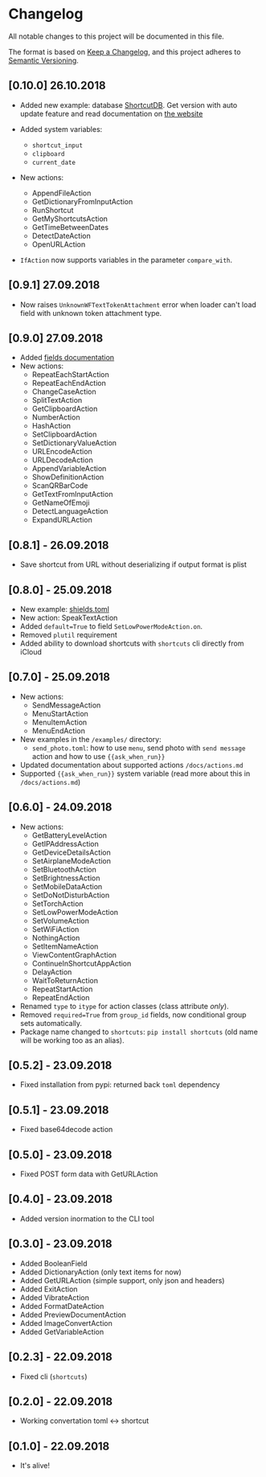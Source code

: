 # Changelog

All notable changes to this project will be documented in this file.

The format is based on [Keep a Changelog](https://keepachangelog.com/en/1.0.0/),
and this project adheres to [Semantic Versioning](https://semver.org/spec/v2.0.0.html).

## [0.10.0] 26.10.2018

- Added new example: database [ShortcutDB](/examples/ShortcutDB.md). Get version with auto update feature and read documentation on [the website](https://shortcutdb.aleks.sh)

- Added system variables:
  - `shortcut_input`
  - `clipboard`
  - `current_date`

- New actions:
  - AppendFileAction
  - GetDictionaryFromInputAction
  - RunShortcut
  - GetMyShortcutsAction
  - GetTimeBetweenDates
  - DetectDateAction
  - OpenURLAction

- `IfAction` now supports variables in the parameter `compare_with`.

## [0.9.1] 27.09.2018

- Now raises `UnknownWFTextTokenAttachment` error when loader can't load field with unknown token attachment type.

## [0.9.0] 27.09.2018

- Added [fields documentation](/docs/fields.md)
- New actions:
  - RepeatEachStartAction
  - RepeatEachEndAction
  - ChangeCaseAction
  - SplitTextAction
  - GetClipboardAction
  - NumberAction
  - HashAction
  - SetClipboardAction
  - SetDictionaryValueAction
  - URLEncodeAction
  - URLDecodeAction
  - AppendVariableAction
  - ShowDefinitionAction
  - ScanQRBarCode
  - GetTextFromInputAction
  - GetNameOfEmoji
  - DetectLanguageAction
  - ExpandURLAction

## [0.8.1] - 26.09.2018

- Save shortcut from URL without deserializing if output format is plist

## [0.8.0] - 25.09.2018

- New example: [shields.toml](/examples/shields.toml)
- New action: SpeakTextAction
- Added `default=True` to field `SetLowPowerModeAction.on`.
- Removed `plutil` requirement
- Added ability to download shortcuts with `shortcuts` cli directly from iCloud

## [0.7.0] - 25.09.2018

- New actions:
  - SendMessageAction
  - MenuStartAction
  - MenuItemAction
  - MenuEndAction
- New examples in the `/examples/` directory:
  - `send_photo.toml`: how to use `menu`, send photo with `send message` action and how to use `{{ask_when_run}}`
- Updated documentation about supported actions `/docs/actions.md`
- Supported `{{ask_when_run}}` system variable (read more about this in `/docs/actions.md`)

## [0.6.0] - 24.09.2018

- New actions:
  - GetBatteryLevelAction
  - GetIPAddressAction
  - GetDeviceDetailsAction
  - SetAirplaneModeAction
  - SetBluetoothAction
  - SetBrightnessAction
  - SetMobileDataAction
  - SetDoNotDisturbAction
  - SetTorchAction
  - SetLowPowerModeAction
  - SetVolumeAction
  - SetWiFiAction
  - NothingAction
  - SetItemNameAction
  - ViewContentGraphAction
  - ContinueInShortcutAppAction
  - DelayAction
  - WaitToReturnAction
  - RepeatStartAction
  - RepeatEndAction
- Renamed `type` to `itype` for action classes (class attribute *only*).
- Removed `required=True` from `group_id` fields, now conditional group sets automatically.
- Package name changed to `shortcuts`: `pip install shortcuts` (old name will be working too as an alias).

## [0.5.2] - 23.09.2018

- Fixed installation from pypi: returned back `toml` dependency

## [0.5.1] - 23.09.2018

- Fixed base64decode action

## [0.5.0] - 23.09.2018

- Fixed POST form data with GetURLAction

## [0.4.0] - 23.09.2018

- Added version inormation to the CLI tool

## [0.3.0] - 23.09.2018

- Added BooleanField
- Added DictionaryAction (only text items for now)
- Added GetURLAction (simple support, only json and headers)
- Added ExitAction
- Added VibrateAction
- Added FormatDateAction
- Added PreviewDocumentAction
- Added ImageConvertAction
- Added GetVariableAction

## [0.2.3] - 22.09.2018

- Fixed cli (`shortcuts`)

## [0.2.0] - 22.09.2018

- Working convertation toml <-> shortcut

## [0.1.0] - 22.09.2018

- It's alive!
